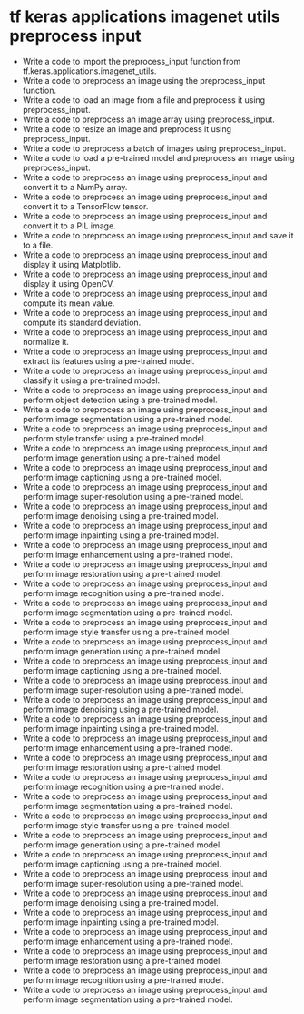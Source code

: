 # tf keras applications imagenet utils preprocess input

- Write a code to import the preprocess_input function from tf.keras.applications.imagenet_utils.
- Write a code to preprocess an image using the preprocess_input function.
- Write a code to load an image from a file and preprocess it using preprocess_input.
- Write a code to preprocess an image array using preprocess_input.
- Write a code to resize an image and preprocess it using preprocess_input.
- Write a code to preprocess a batch of images using preprocess_input.
- Write a code to load a pre-trained model and preprocess an image using preprocess_input.
- Write a code to preprocess an image using preprocess_input and convert it to a NumPy array.
- Write a code to preprocess an image using preprocess_input and convert it to a TensorFlow tensor.
- Write a code to preprocess an image using preprocess_input and convert it to a PIL image.
- Write a code to preprocess an image using preprocess_input and save it to a file.
- Write a code to preprocess an image using preprocess_input and display it using Matplotlib.
- Write a code to preprocess an image using preprocess_input and display it using OpenCV.
- Write a code to preprocess an image using preprocess_input and compute its mean value.
- Write a code to preprocess an image using preprocess_input and compute its standard deviation.
- Write a code to preprocess an image using preprocess_input and normalize it.
- Write a code to preprocess an image using preprocess_input and extract its features using a pre-trained model.
- Write a code to preprocess an image using preprocess_input and classify it using a pre-trained model.
- Write a code to preprocess an image using preprocess_input and perform object detection using a pre-trained model.
- Write a code to preprocess an image using preprocess_input and perform image segmentation using a pre-trained model.
- Write a code to preprocess an image using preprocess_input and perform style transfer using a pre-trained model.
- Write a code to preprocess an image using preprocess_input and perform image generation using a pre-trained model.
- Write a code to preprocess an image using preprocess_input and perform image captioning using a pre-trained model.
- Write a code to preprocess an image using preprocess_input and perform image super-resolution using a pre-trained model.
- Write a code to preprocess an image using preprocess_input and perform image denoising using a pre-trained model.
- Write a code to preprocess an image using preprocess_input and perform image inpainting using a pre-trained model.
- Write a code to preprocess an image using preprocess_input and perform image enhancement using a pre-trained model.
- Write a code to preprocess an image using preprocess_input and perform image restoration using a pre-trained model.
- Write a code to preprocess an image using preprocess_input and perform image recognition using a pre-trained model.
- Write a code to preprocess an image using preprocess_input and perform image segmentation using a pre-trained model.
- Write a code to preprocess an image using preprocess_input and perform image style transfer using a pre-trained model.
- Write a code to preprocess an image using preprocess_input and perform image generation using a pre-trained model.
- Write a code to preprocess an image using preprocess_input and perform image captioning using a pre-trained model.
- Write a code to preprocess an image using preprocess_input and perform image super-resolution using a pre-trained model.
- Write a code to preprocess an image using preprocess_input and perform image denoising using a pre-trained model.
- Write a code to preprocess an image using preprocess_input and perform image inpainting using a pre-trained model.
- Write a code to preprocess an image using preprocess_input and perform image enhancement using a pre-trained model.
- Write a code to preprocess an image using preprocess_input and perform image restoration using a pre-trained model.
- Write a code to preprocess an image using preprocess_input and perform image recognition using a pre-trained model.
- Write a code to preprocess an image using preprocess_input and perform image segmentation using a pre-trained model.
- Write a code to preprocess an image using preprocess_input and perform image style transfer using a pre-trained model.
- Write a code to preprocess an image using preprocess_input and perform image generation using a pre-trained model.
- Write a code to preprocess an image using preprocess_input and perform image captioning using a pre-trained model.
- Write a code to preprocess an image using preprocess_input and perform image super-resolution using a pre-trained model.
- Write a code to preprocess an image using preprocess_input and perform image denoising using a pre-trained model.
- Write a code to preprocess an image using preprocess_input and perform image inpainting using a pre-trained model.
- Write a code to preprocess an image using preprocess_input and perform image enhancement using a pre-trained model.
- Write a code to preprocess an image using preprocess_input and perform image restoration using a pre-trained model.
- Write a code to preprocess an image using preprocess_input and perform image recognition using a pre-trained model.
- Write a code to preprocess an image using preprocess_input and perform image segmentation using a pre-trained model.